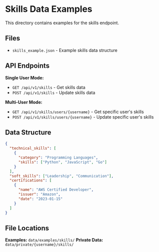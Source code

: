 # Skills Data Examples

This directory contains examples for the skills endpoint.

## Files

- `skills_example.json` - Example skills data structure

## API Endpoints

**Single User Mode:**
- `GET /api/v1/skills` - Get skills data
- `POST /api/v1/skills` - Update skills data

**Multi-User Mode:**
- `GET /api/v1/skills/users/{username}` - Get specific user's skills
- `POST /api/v1/skills/users/{username}` - Update specific user's skills

## Data Structure

```json
{
  "technical_skills": [
    {
      "category": "Programming Languages",
      "skills": ["Python", "JavaScript", "Go"]
    }
  ],
  "soft_skills": ["Leadership", "Communication"],
  "certifications": [
    {
      "name": "AWS Certified Developer",
      "issuer": "Amazon",
      "date": "2023-01-15"
    }
  ]
}
```

## File Locations

**Examples:** `data/examples/skills/`
**Private Data:** `data/private/{username}/skills/`
